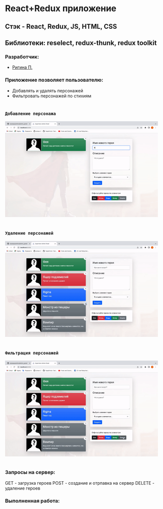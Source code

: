 # React+Redux приложение
## Стэк - React, Redux, JS, HTML, CSS
## Библиотеки: reselect, redux-thunk, redux toolkit
### Разработчик:
- [Ригина П.]

### Приложение позволяет пользователю:
- Добавлять и удалять персонажей
- Фильтровать персонажей по стихиям
#
### `Добавление персонажа`

![heroAdded](gifs/addHero.gif)
#
### `Удаление персонажей`
 
![heroDeleted](gifs/deleteHero.gif)
#
### `Фильтрация персонажей`
 
![heroesFiltered](gifs/filterHero.gif)
#
### Запросы на сервер:
GET - загрузка героев
POST - создание и отрпавка на сервер
DELETE - удаление героев

### Выполненная работа:


[Ригина П.]: https://github.com/riginapapakhina
